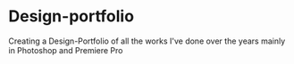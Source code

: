 # Design-portfolio
Creating a Design-Portfolio of all the works I've done over the years mainly in Photoshop and Premiere Pro 
